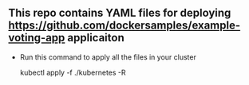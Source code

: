 ## This repo contains YAML files for deploying <https://github.com/dockersamples/example-voting-app> applicaiton

- Run this command to apply all the files in your cluster

    kubectl apply -f ./kubernetes -R
